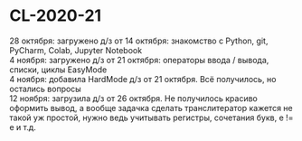 # CL-2020-21
28 октября: загружено д/з от 14 октября: знакомство с Python, git, PyCharm, Colab, Jupyter Notebook <br>
4 ноября: загружено д/з от 21 октября: операторы ввода / вывода, списки, циклы EasyMode <br>
4 ноября: добавила HardMode д/з от 21 октября. Всё получилось, но остались вопросы <br>
12 ноября: загрузила д/з от 26 октября. Не получилось красиво оформить вывод, а вообще задачка сделать транслитератор кажется не такой уж простой, нужно ведь учитывать регистры, сочетания букв, е != е и т.д.
